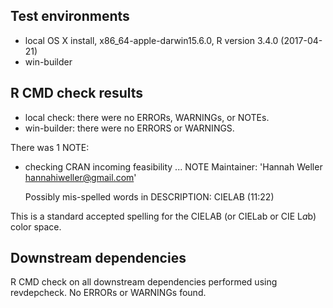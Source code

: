 ## Test environments
* local OS X install, x86_64-apple-darwin15.6.0, R version 3.4.0 (2017-04-21)
* win-builder


## R CMD check results
* local check: there were no ERRORs, WARNINGs, or NOTEs.
* win-builder: there were no ERRORS or WARNINGS.

There was 1 NOTE:

* checking CRAN incoming feasibility ... NOTE
	Maintainer: 'Hannah Weller <hannahiweller@gmail.com>'

	Possibly mis-spelled words in DESCRIPTION:
  	CIELAB (11:22)

This is a standard accepted spelling for the CIELAB (or CIELab or CIE L*a*b) color space.


## Downstream dependencies
R CMD check on all downstream dependencies performed using revdepcheck.
No ERRORs or WARNINGs found.
